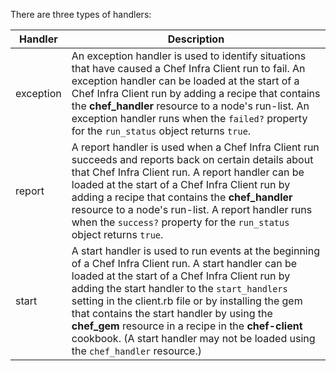 There are three types of handlers:

<table>
<colgroup>
<col style="width: 12%" />
<col style="width: 87%" />
</colgroup>
<thead>
<tr class="header">
<th>Handler</th>
<th>Description</th>
</tr>
</thead>
<tbody>
<tr class="odd">
<td>exception</td>
<td>An exception handler is used to identify situations that have caused a Chef Infra Client run to fail. An exception handler can be loaded at the start of a Chef Infra Client run by adding a recipe that contains the <strong>chef_handler</strong> resource to a node's run-list. An exception handler runs when the <code>failed?</code> property for the <code>run_status</code> object returns <code>true</code>.</td>
</tr>
<tr class="even">
<td>report</td>
<td>A report handler is used when a Chef Infra Client run succeeds and reports back on certain details about that Chef Infra Client run. A report handler can be loaded at the start of a Chef Infra Client run by adding a recipe that contains the <strong>chef_handler</strong> resource to a node's run-list. A report handler runs when the <code>success?</code> property for the <code>run_status</code> object returns <code>true</code>.</td>
</tr>
<tr class="odd">
<td>start</td>
<td>A start handler is used to run events at the beginning of a Chef Infra Client run. A start handler can be loaded at the start of a Chef Infra Client run by adding the start handler to the <code>start_handlers</code> setting in the client.rb file or by installing the gem that contains the start handler by using the <strong>chef_gem</strong> resource in a recipe in the <strong>chef-client</strong> cookbook. (A start handler may not be loaded using the <code>chef_handler</code> resource.)</td>
</tr>
</tbody>
</table>